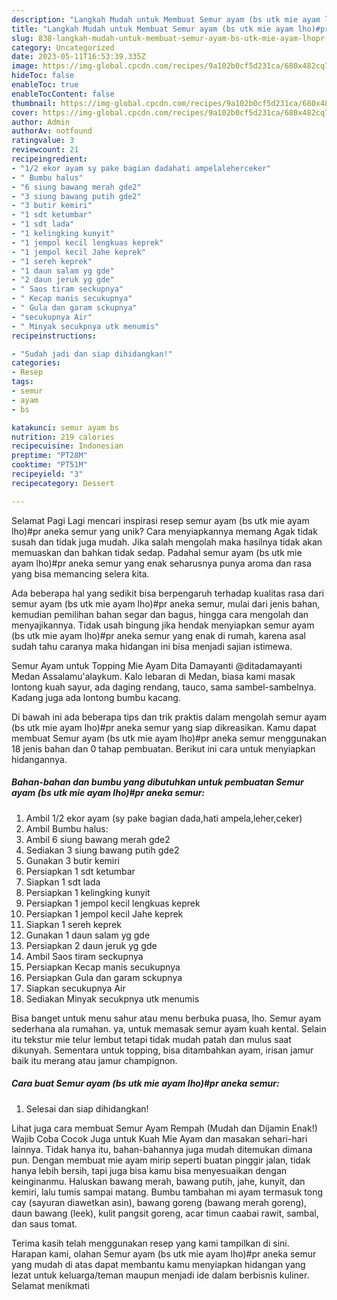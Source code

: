 ```yaml
---
description: "Langkah Mudah untuk Membuat Semur ayam (bs utk mie ayam lho)#pr aneka semur yang Lezat, Mantap"
title: "Langkah Mudah untuk Membuat Semur ayam (bs utk mie ayam lho)#pr aneka semur yang Lezat, Mantap"
slug: 838-langkah-mudah-untuk-membuat-semur-ayam-bs-utk-mie-ayam-lhopr-aneka-semur-yang-lezat-mantap
category: Uncategorized
date: 2023-05-11T16:53:39.335Z
image: https://img-global.cpcdn.com/recipes/9a102b0cf5d231ca/680x482cq70/semur-ayam-bs-utk-mie-ayam-lhopr-aneka-semur-foto-resep-utama.jpg
hideToc: false
enableToc: true
enableTocContent: false
thumbnail: https://img-global.cpcdn.com/recipes/9a102b0cf5d231ca/680x482cq70/semur-ayam-bs-utk-mie-ayam-lhopr-aneka-semur-foto-resep-utama.jpg
cover: https://img-global.cpcdn.com/recipes/9a102b0cf5d231ca/680x482cq70/semur-ayam-bs-utk-mie-ayam-lhopr-aneka-semur-foto-resep-utama.jpg
author: Admin
authorAv: notfound
ratingvalue: 3
reviewcount: 21
recipeingredient:
- "1/2 ekor ayam sy pake bagian dadahati ampelaleherceker"
- " Bumbu halus"
- "6 siung bawang merah gde2"
- "3 siung bawang putih gde2"
- "3 butir kemiri"
- "1 sdt ketumbar"
- "1 sdt lada"
- "1 kelingking kunyit"
- "1 jempol kecil lengkuas keprek"
- "1 jempol kecil Jahe keprek"
- "1 sereh keprek"
- "1 daun salam yg gde"
- "2 daun jeruk yg gde"
- " Saos tiram seckupnya"
- " Kecap manis secukupnya"
- " Gula dan garam sckupnya"
- "secukupnya Air"
- " Minyak secukpnya utk menumis"
recipeinstructions:

- "Sudah jadi dan siap dihidangkan!"
categories:
- Resep
tags:
- semur
- ayam
- bs

katakunci: semur ayam bs 
nutrition: 219 calories
recipecuisine: Indonesian
preptime: "PT28M"
cooktime: "PT51M"
recipeyield: "3"
recipecategory: Dessert

---
```



Selamat Pagi Lagi mencari inspirasi resep semur ayam (bs utk mie ayam lho)#pr aneka semur yang unik? Cara menyiapkannya memang Agak tidak susah dan tidak juga mudah. Jika salah mengolah maka hasilnya tidak akan memuaskan dan bahkan tidak sedap. Padahal semur ayam (bs utk mie ayam lho)#pr aneka semur yang enak seharusnya punya aroma dan rasa yang bisa memancing selera kita.


Ada beberapa hal yang sedikit bisa berpengaruh terhadap kualitas rasa dari semur ayam (bs utk mie ayam lho)#pr aneka semur, mulai dari jenis bahan, kemudian pemilihan bahan segar dan bagus, hingga cara mengolah dan menyajikannya. Tidak usah bingung jika hendak menyiapkan semur ayam (bs utk mie ayam lho)#pr aneka semur yang enak di rumah, karena asal sudah tahu caranya maka hidangan ini bisa menjadi sajian istimewa.

Semur Ayam untuk Topping Mie Ayam Dita Damayanti @ditadamayanti Medan Assalamu&#39;alaykum. Kalo lebaran di Medan, biasa kami masak lontong kuah sayur, ada daging rendang, tauco, sama sambel-sambelnya. Kadang juga ada lontong bumbu kacang.


Di bawah ini ada beberapa tips dan trik praktis dalam mengolah semur ayam (bs utk mie ayam lho)#pr aneka semur yang siap dikreasikan. Kamu dapat membuat Semur ayam (bs utk mie ayam lho)#pr aneka semur menggunakan 18 jenis bahan dan 0 tahap pembuatan. Berikut ini cara untuk menyiapkan hidangannya.

<!--inarticleads1-->

##### Bahan-bahan dan bumbu yang dibutuhkan untuk pembuatan Semur ayam (bs utk mie ayam lho)#pr aneka semur:

1. Ambil 1/2 ekor ayam (sy pake bagian dada,hati ampela,leher,ceker)
1. Ambil  Bumbu halus:
1. Ambil 6 siung bawang merah gde2
1. Sediakan 3 siung bawang putih gde2
1. Gunakan 3 butir kemiri
1. Persiapkan 1 sdt ketumbar
1. Siapkan 1 sdt lada
1. Persiapkan 1 kelingking kunyit
1. Persiapkan 1 jempol kecil lengkuas keprek
1. Persiapkan 1 jempol kecil Jahe keprek
1. Siapkan 1 sereh keprek
1. Gunakan 1 daun salam yg gde
1. Persiapkan 2 daun jeruk yg gde
1. Ambil  Saos tiram seckupnya
1. Persiapkan  Kecap manis secukupnya
1. Persiapkan  Gula dan garam sckupnya
1. Siapkan secukupnya Air
1. Sediakan  Minyak secukpnya utk menumis


Bisa banget untuk menu sahur atau menu berbuka puasa, lho. Semur ayam sederhana ala rumahan. ya, untuk memasak semur ayam kuah kental. Selain itu tekstur mie telur lembut tetapi tidak mudah patah dan mulus saat dikunyah. Sementara untuk topping, bisa ditambahkan ayam, irisan jamur baik itu merang atau jamur champignon. 

<!--inarticleads2-->

##### Cara buat Semur ayam (bs utk mie ayam lho)#pr aneka semur:


1. Selesai dan siap dihidangkan!

Lihat juga cara membuat Semur Ayam Rempah (Mudah dan Dijamin Enak!) Wajib Coba Cocok Juga untuk Kuah Mie Ayam dan masakan sehari-hari lainnya. Tidak hanya itu, bahan-bahannya juga mudah ditemukan dimana pun. Dengan membuat mie ayam mirip seperti buatan pinggir jalan, tidak hanya lebih bersih, tapi juga bisa kamu bisa menyesuaikan dengan keinginanmu. Haluskan bawang merah, bawang putih, jahe, kunyit, dan kemiri, lalu tumis sampai matang. Bumbu tambahan mi ayam termasuk tong cay (sayuran diawetkan asin), bawang goreng (bawang merah goreng), daun bawang (leek), kulit pangsit goreng, acar timun caabai rawit, sambal, dan saus tomat. 

Terima kasih telah menggunakan resep yang kami tampilkan di sini. Harapan kami, olahan Semur ayam (bs utk mie ayam lho)#pr aneka semur yang mudah di atas dapat membantu kamu menyiapkan hidangan yang lezat untuk keluarga/teman maupun menjadi ide dalam berbisnis kuliner. Selamat menikmati

